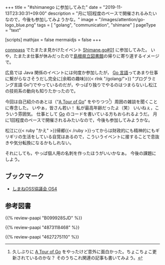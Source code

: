 +++
title = "#shimanego に参加してみた"
date =  "2019-11-13T23:30:31+09:00"
description = "月に1回程度のペースで開催されるみたいなので，今後も参加してみようかな。"
image = "/images/attention/go-logo_blue.png"
tags = [ "golang", "communication", "shimane" ]
pageType = "text"

[scripts]
  mathjax = false
  mermaidjs = false
+++

[connpass] でたまたま見かけたイベント [Shimane.go#01] に参加してみた。
いや，たまたま仕事が休みだったので[島根県立図書館]の帰りに寄り道するイメージで。

広島では Java 関係のイベントには何度か参加したが， [Go 言語]ってあまり仕事に繋がらなさそうだし完全に[余暇の趣味]({{< rlnk "/golang/">}} "プログラミング言語 Go")でやっているのだが，やっぱり独りでやるのはつまらないし松江の技術系の動向も知りたかったので。

今回は自己紹介のあとは（“[A Tour of Go](https://go-tour-jp.appspot.com/)” をやりつつ[^tog1]）周囲の雑談を聞くことに専念した。
いやぁ，皆さん若い！ 私が最高年齢だったよ（笑） いいねぇ，こういう雰囲気。
仕事として [Go] のコードを書いている方もおられるようだ。
月に1回程度のペースで開催されるみたいなので，今後も参加してみようかな。

[^tog1]: 久しぶりに [A Tour of Go](https://go-tour-jp.appspot.com/) をやったけど意外に面白かった。ちょこちょこ更新されているのかな？ そのうちこれ関連の記事も書いてみよう。

松江に{{< ruby "かえ" >}}帰郷{{< /ruby >}}ってからは財政的にも精神的にもギリギリの生活をしている自覚はあるので，こういうイベントに接することで息抜きや気分転換になるかもしれない。

それにしても，やっぱ個人用の名刺を作ったほうがいいかなぁ。
今後の課題にしよう。

## ブックマーク

- [しまねOSS協議会 OS4](http://www.shimane-oss.org/)

[connpass]: https://connpass.com/ "connpass - エンジニアをつなぐIT勉強会支援プラットフォーム"
[Shimane.go#01]: https://shimane-go.connpass.com/event/151843/ "Shimane.go#01 - connpass"
[島根県立図書館]: https://www.library.pref.shimane.lg.jp/
[Go]: https://golang.org/ "The Go Programming Language"
[Go 言語]: https://golang.org/ "The Go Programming Language"

## 参考図書

{{% review-paapi "B099928SJD" %}} <!-- プログラミング言語Go -->

{{% review-paapi "4873118468" %}} <!-- Go言語による並行処理 -->

{{% review-paapi "4627275110" %}} <!-- 天体物理学 -->
